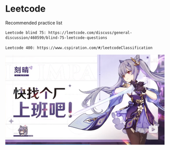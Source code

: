# Leetcode
Recommended practice list

```
Leetcode blind 75: https://leetcode.com/discuss/general-discussion/460599/blind-75-leetcode-questions 

Leetcode 400: https://www.cspiration.com/#/leetcodeClassification
```

![啊晴可爱喵](https://github.com/Evens1sen/Leetcode/blob/master/keqing.png)
